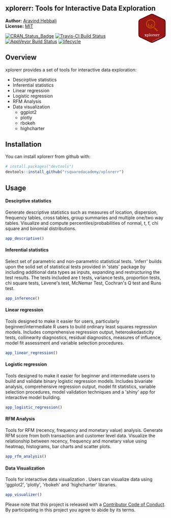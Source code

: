 
<!-- README.md is generated from README.Rmd. Please edit that file -->
xplorerr: Tools for Interactive Data Exploration <img src="xplorerr.png" height="100px" align="right" />
--------------------------------------------------------------------------------------------------------

**Author:** [Aravind Hebbali](https://www.aravindhebbali.com/)<br/> **License:** [MIT](https://opensource.org/licenses/MIT)

[![CRAN\_Status\_Badge](http://www.r-pkg.org/badges/version/xplorerr)](https://cran.r-project.org/package=xplorerr) [![Travis-CI Build Status](https://travis-ci.org/rsquaredacademy/xplorerr.svg?branch=master)](https://travis-ci.org/rsquaredacademy/xplorerr) [![AppVeyor Build Status](https://ci.appveyor.com/api/projects/status/github/rsquaredacademy/xplorerr?branch=master&svg=true)](https://ci.appveyor.com/project/rsquaredacademy/xplorerr) [![lifecycle](https://img.shields.io/badge/lifecycle-experimental-orange.svg)](https://www.tidyverse.org/lifecycle/#experimental)

Overview
--------

xplorerr provides a set of tools for interactive data exploration:

-   Descirptive statistics
-   Inferential statistics
-   Linear regression
-   Logistic regression
-   RFM Analysis
-   Data visualization
    -   ggplot2
    -   plotly
    -   rbokeh
    -   highcharter

Installation
------------

You can install xplorerr from github with:

``` r
# install.packages("devtools")
devtools::install_github("rsquaredacademy/xplorerr")
```

Usage
-----

#### Descirptive statistics

Generate descriptive statistics such as measures of location, dispersion, frequency tables, cross tables, group summaries and multiple one/two way tables. Visualize and compute percentiles/probabilities of normal, t, f, chi square and binomial distributions.

``` r
app_descriptive()
```

#### Inferential statistics

Select set of parametric and non-parametric statistical tests. 'inferr' builds upon the solid set of statistical tests provided in 'stats' package by including additional data types as inputs, expanding and restructuring the test results. The tests included are t tests, variance tests, proportion tests, chi square tests, Levene's test, McNemar Test, Cochran's Q test and Runs test.

``` r
app_inference()
```

#### Linear regression

Tools designed to make it easier for users, particularly beginner/intermediate R users to build ordinary least squares regression models. Includes comprehensive regression output, heteroskedasticity tests, collinearity diagnostics, residual diagnostics, measures of influence, model fit assessment and variable selection procedures.

``` r
app_linear_regression()
```

#### Logistic regression

Tools designed to make it easier for beginner and intermediate users to build and validate binary logistic regression models. Includes bivariate analysis, comprehensive regression output, model fit statistics, variable selection procedures, model validation techniques and a 'shiny' app for interactive model building.

``` r
app_logistic_regression()
```

#### RFM Analysis

Tools for RFM (recency, frequency and monetary value) analysis. Generate RFM score from both transaction and customer level data. Visualize the relationship between recency, frequency and monetary value using heatmap, histograms, bar charts and scatter plots.

``` r
app_rfm_analysis()
```

#### Data Visualization

Tools for interactive data visualization . Users can visualize data using 'ggplot2', 'plotly', 'rbokeh' and 'highcharter' libraries.

``` r
app_visualizer()
```

Please note that this project is released with a [Contributor Code of Conduct](CONDUCT.md). By participating in this project you agree to abide by its terms.
